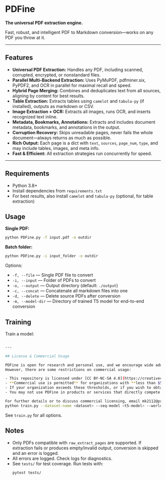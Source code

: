 # PDFine

**The universal PDF extraction engine.**

Fast, robust, and intelligent PDF to Markdown conversion—works on any PDF you throw at it.

---

## Features

- **Universal PDF Extraction:** Handles any PDF, including scanned, corrupted, encrypted, or nonstandard files.
- **Parallel Multi-Backend Extraction:** Uses PyMuPDF, pdfminer.six, PyPDF2, and OCR in parallel for maximal recall and speed.
- **Hybrid Page Merging:** Combines and deduplicates text from all sources, aligning by content for best results.
- **Table Extraction:** Extracts tables using `camelot` and `tabula-py` (if installed), outputs as markdown or CSV.
- **Image Extraction + OCR:** Extracts all images, runs OCR, and inserts recognized text inline.
- **Metadata, Bookmarks, Annotations:** Extracts and includes document metadata, bookmarks, and annotations in the output.
- **Corruption Recovery:** Skips unreadable pages, never fails the whole document—always returns as much as possible.
- **Rich Output:** Each page is a dict with `text`, `sources`, `page_num`, `type`, and may include tables, images, and meta info.
- **Fast & Efficient:** All extraction strategies run concurrently for speed.

---

## Requirements

- Python 3.8+
- Install dependencies from `requirements.txt`
- For best results, also install `camelot` and `tabula-py` (optional, for table extraction)

## Usage

**Single PDF:**
```bash
python PDFine.py -f input.pdf -o outdir
```

**Batch folder:**
```bash
python PDFine.py -i input_folder -o outdir
```

Options:
- `-f, --file` — Single PDF file to convert
- `-i, --input` — Folder of PDFs to convert
- `-o, --output` — Output directory (default: `./output`)
- `-c, --concat` — Concatenate all markdown files into one
- `-d, --delete` — Delete source PDFs after conversion
- `-m, --model-dir` — Directory of trained T5 model for end-to-end conversion

## Training

Train a model:
```bash

---

## License & Commercial Usage

PDFine is open for research and personal use, and we encourage wide adoption!
However, there are some restrictions on commercial usage:

- This repository is licensed under [CC BY-NC-SA 4.0](https://creativecommons.org/licenses/by-nc-sa/4.0/) (Creative Commons Attribution-NonCommercial-ShareAlike 4.0 International).
- **Commercial use is permitted** for organizations with **less than $5M USD** in gross revenue (last 12 months) **and** less than $5M USD in total VC/angel funding raised.
- If your organization exceeds these thresholds, or if you wish to obtain a commercial or dual license, please contact [mk2112@protonmail.com](mailto:mk2112@protonmail.com)
- You may not use PDFine in products or services that directly compete with PDFine or its hosted offerings, unless you have a separate commercial agreement.

For further details or to discuss commercial licensing, email mk2112@protonmail.com.
python train.py --dataset-name <dataset> --seq-model <t5-model> --world-model <gpt2-model> --output-dir trained_model
```
See `train.py` for all options.

## Notes

- Only PDFs compatible with `raw_extract_pages` are supported. If extraction fails or produces empty/invalid output, conversion is skipped and an error is logged.
- All errors are logged. Check logs for diagnostics.
- See `tests/` for test coverage. Run tests with:
  ```bash
  pytest tests/
  ```